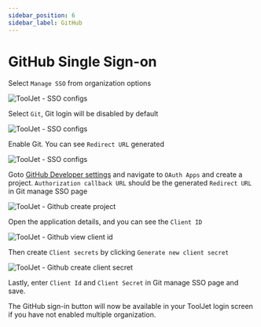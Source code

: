 ```yaml
---
sidebar_position: 6
sidebar_label: GitHub
---
```


# GitHub Single Sign-on

Select `Manage SSO` from organization options

<div style={{textAlign: 'center'}}>

![ToolJet - SSO configs](/img/password-login/organization-menu.png)

</div>

Select `Git`, Git login will be disabled by default

<div style={{textAlign: 'center'}}>

![ToolJet - SSO configs](/img/sso/git/manage-sso-1.png)

</div>

Enable Git. You can see `Redirect URL` generated

<div style={{textAlign: 'center'}}>

![ToolJet - SSO configs](/img/sso/git/manage-sso-2.png)

</div>

Goto [GitHub Developer settings](https://github.com/settings/developers) and navigate to `OAuth Apps` and create a project. `Authorization callback URL` should be the generated `Redirect URL` in Git manage SSO page

<div style={{textAlign: 'center'}}>

![ToolJet - Github create project](/img/sso/git/create-project.png)

</div>

Open the application details, and you can see the `Client ID`

<div style={{textAlign: 'center'}}>

![ToolJet - Github view client id](/img/sso/git/client-id.png)

</div>

Then create `Client secrets` by clicking `Generate new client secret`

<div style={{textAlign: 'center'}}>

![ToolJet - Github create client secret](/img/sso/git/client-secret.png)

</div>

Lastly, enter `Client Id` and `Client Secret` in Git manage SSO page and save.

The GitHub sign-in button will now be available in your ToolJet login screen if you have not enabled multiple organization.
